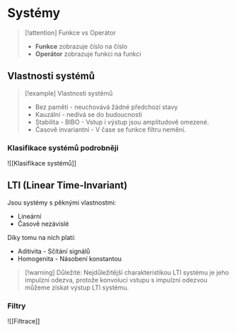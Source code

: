 # Systémy

> [!attention] Funkce vs Operátor
>- **Funkce** zobrazuje číslo na číslo
>- **Operátor** zobrazuje funkci na funkci

## Vlastnosti systémů
> [!example] Vlastnosti systémů
> - Bez paměti - neuchovává žádné předchozí stavy
>- Kauzální - nedívá se do budoucnosti
>- Stabilita  - BIBO - Vstup i výstup jsou amplitudově omezené. 
>- Časově invariantní - V čase se funkce filtru nemění.

### Klasifikace systémů podrobněji
![[Klasifikace systémů]]
## LTI (Linear Time-Invariant)

Jsou systémy s pěknými vlastnostmi:
- Lineární
- Časově nezávislé

Díky tomu na nich platí:
- Aditivita - Sčítání signálů
- Homogenita - Násobení konstantou

> [!warning] Důležité:
> Nejdůležitější charakteristikou LTI systému je jeho impulzní odezva, protože konvolucí vstupu s impulzní odezvou můžeme získat výstup LTI systému.
### Filtry
![[Filtrace]]


